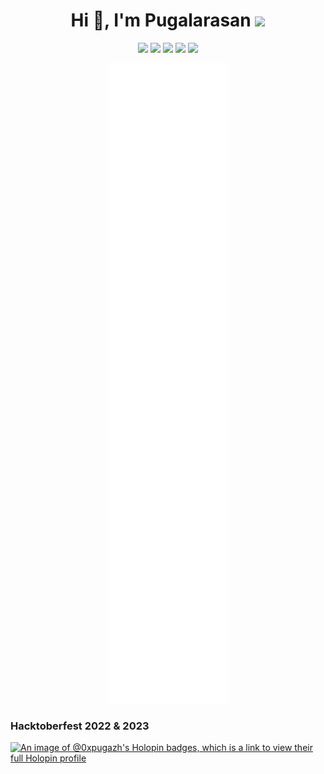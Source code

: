 <h1 align="center">Hi 👋, I'm Pugalarasan <image><img src="https://camo.githubusercontent.com/870d765b5c096038f097185a0ffa08df4011c0491b8039f3a7d5eeebf4d82c7e/68747470733a2f2f6d656469612e67697068792e636f6d2f6d656469612f57556c706c634d704f43456d5447427442572f67697068792e676966" width="45"> </image></h1> 

<p align="center">
  <a href="https://twitter.com/0xpugal"><img src="https://img.shields.io/badge/-%400xpugal-blue?style=for-the-badge&logo=x&logoColor=00AEFF&labelColor=black&color=black"></a>
  <a href="https://www.linkedin.com/in/0xpugal/"><img src="https://img.shields.io/badge/-0xPugal-blue?style=for-the-badge&logo=Linkedin&logoColor=00AEFF&labelColor=black&color=black"></a>
  <a href="https://0xpugazh.me/"><img src="https://img.shields.io/badge/0xpugal.github.io-0078D4?style=for-the-badge&logo=Google-Chrome&logoColor=00AEFF&labelColor=black&color=black"></a>
  <a href="mailto:pugalarasan1305@gmail.com"><img src="https://img.shields.io/badge/pugalarasan1305@gmail.com-0078D4?style=for-the-badge&logo=gmail&logoColor=00AEFF&labelColor=black&color=black"></a>
  <a href="https://instagram.com/0xpugal"><img src="https://img.shields.io/badge/0xpugal-0078D4?style=for-the-badge&logo=instagram&logoColor=00AEFF&labelColor=black&color=black"></a>

</p>

<p align="center" width="100%"><a href="https://github.com/0xPugal"><img src="./github-metrics.svg"></a></p>

### Hacktoberfest 2022 & 2023
[![An image of @0xpugazh's Holopin badges, which is a link to view their full Holopin profile](https://holopin.me/0xpugazh)](https://holopin.io/@0xpugazh)
